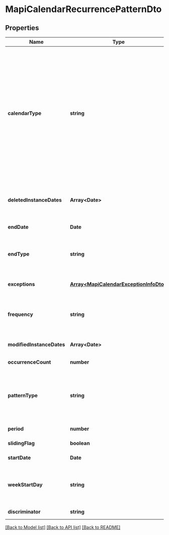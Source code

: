 # MapiCalendarRecurrencePatternDto

## Properties
Name | Type | Description | Notes
------------ | ------------- | ------------- | -------------
**calendarType** | **string** | Enumerated the calendar type of the mapi recurrence Enum, available values: Default, CalGregorian, CalGregorianUs, CalJapan, CalTaiwan, CalKorea, CalHijri, CalThai, CalHebrew, CalGregorianMeFrench, CalGregorianArabic, CalGregorianXLitEnglish, CalGregorianXLitFrench, CalLunarJapanese, CalChineseLunar, CalSaka, CalLunarEtoChn, CalLunarEtoKor, CalLunarRokuyou, CalLunarKorean, CalUmAlQura | [default to undefined]
**deletedInstanceDates** | **Array&lt;Date&gt;** | An array of dates, each of which is the original instance date of either a deleted instance or a modified instance for this recurrence.              | [optional] [default to undefined]
**endDate** | **Date** | End date of an item recurrence pattern.              | [default to undefined]
**endType** | **string** | Enumerates the ending type for the recurrence. Enum, available values: None, EndAfterDate, EndAfterNOccurrences, NeverEnd | [default to undefined]
**exceptions** | [**Array&lt;MapiCalendarExceptionInfoDto&gt;**](MapiCalendarExceptionInfoDto.md) | An exception specifies changes to an instance of a recurring series.              | [optional] [default to undefined]
**frequency** | **string** | Enumerates mapi calendar recurrence frequency Enum, available values: None, Daily, Weekly, Monthly, Yearly | [default to undefined]
**modifiedInstanceDates** | **Array&lt;Date&gt;** | An array of dates, each of which is the date of a modified instance.              | [optional] [default to undefined]
**occurrenceCount** | **number** | Number of occurrences in a recurrence.              | [default to undefined]
**patternType** | **string** | Enumerates the mapi calendar recurrence pattern types Enum, available values: Day, Week, Month, MonthEnd, MonthNth, HjMonth, HjMonthNth, HjMonthEnd | [default to undefined]
**period** | **number** | Interval at which the meeting pattern repeats.              | [default to undefined]
**slidingFlag** | **boolean** | Defines whether pattern is sliding or not.              | [default to undefined]
**startDate** | **Date** | Start date of an item recurrence pattern.              | [default to undefined]
**weekStartDay** | **string** | Day of week. Enum, available values: Sunday, Monday, Tuesday, Wednesday, Thursday, Friday, Saturday | [default to undefined]
**discriminator** | **string** |  | [default to undefined]



[[Back to Model list]](README.md#documentation-for-models) [[Back to API list]](README.md#documentation-for-api-endpoints) [[Back to README]](README.md)
